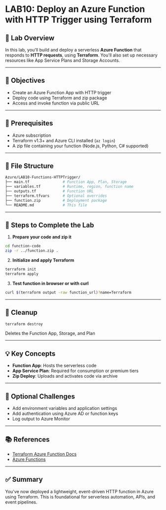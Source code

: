# LAB10: Deploy an Azure Function with HTTP Trigger using Terraform

## 📝 Lab Overview

In this lab, you'll build and deploy a serverless **Azure Function** that responds to **HTTP requests**, using **Terraform**. You'll also set up necessary resources like App Service Plans and Storage Accounts.

---

## 🎯 Objectives

- Create an Azure Function App with HTTP trigger
- Deploy code using Terraform and zip package
- Access and invoke function via public URL

---

## 🧰 Prerequisites

- Azure subscription
- Terraform v1.3+ and Azure CLI installed (`az login`)
- A zip file containing your function (Node.js, Python, C# supported)

---

## 📁 File Structure

```bash
Azure/LAB10-Functions-HTTPTrigger/
├── main.tf               # Function App, Plan, Storage
├── variables.tf          # Runtime, region, function name
├── outputs.tf            # Function URL
├── terraform.tfvars      # Optional overrides
├── function.zip          # Deployment package
└── README.md             # This file
```

---

## 🚀 Steps to Complete the Lab

1. **Prepare your code and zip it**
```bash
cd function-code
zip -r ../function.zip .
```

2. **Initialize and apply Terraform**
```bash
terraform init
terraform apply
```

3. **Test function in browser or with curl**
```bash
curl $(terraform output -raw function_url)?name=Terraform
```

---

## 🧼 Cleanup

```bash
terraform destroy
```
Deletes the Function App, Storage, and Plan

---

## 💡 Key Concepts

- **Function App**: Hosts the serverless code
- **App Service Plan**: Required for consumption or premium tiers
- **Zip Deploy**: Uploads and activates code via archive

---

## 🧪 Optional Challenges

- Add environment variables and application settings
- Add authentication using Azure AD or function keys
- Log output to Azure Monitor

---

## 📚 References

- [Terraform Azure Function Docs](https://registry.terraform.io/providers/hashicorp/azurerm/latest/docs/resources/function_app)
- [Azure Functions](https://learn.microsoft.com/en-us/azure/azure-functions/)

---

## ✅ Summary

You've now deployed a lightweight, event-driven HTTP function in Azure using Terraform. This is foundational for serverless automation, APIs, and event pipelines.

